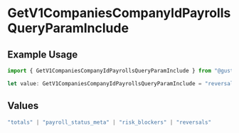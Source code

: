 # GetV1CompaniesCompanyIdPayrollsQueryParamInclude

## Example Usage

```typescript
import { GetV1CompaniesCompanyIdPayrollsQueryParamInclude } from "@gusto/embedded-api/models/operations/getv1companiescompanyidpayrolls.js";

let value: GetV1CompaniesCompanyIdPayrollsQueryParamInclude = "reversals";
```

## Values

```typescript
"totals" | "payroll_status_meta" | "risk_blockers" | "reversals"
```